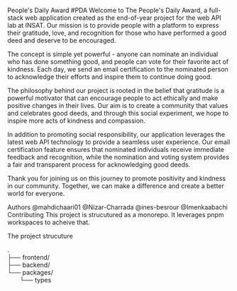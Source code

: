 People's Daily Award #PDA
Welcome to The People's Daily Award, a full-stack web application created as the end-of-year project for the web API lab at INSAT. Our mission is to provide people with a platform to express their gratitude, love, and recognition for those who have performed a good deed and deserve to be encouraged.

The concept is simple yet powerful - anyone can nominate an individual who has done something good, and people can vote for their favorite act of kindness. Each day, we send an email certification to the nominated person to acknowledge their efforts and inspire them to continue doing good.

The philosophy behind our project is rooted in the belief that gratitude is a powerful motivator that can encourage people to act ethically and make positive changes in their lives. Our aim is to create a community that values and celebrates good deeds, and through this social experiment, we hope to inspire more acts of kindness and compassion.

In addition to promoting social responsibility, our application leverages the latest web API technology to provide a seamless user experience. Our email certification feature ensures that nominated individuals receive immediate feedback and recognition, while the nomination and voting system provides a fair and transparent process for acknowledging good deeds.

Thank you for joining us on this journey to promote positivity and kindness in our community. Together, we can make a difference and create a better world for everyone.

Authors
@mahdichaari01
@Nizar-Charrada
@ines-besrour
@Imenkaabachi
Contributing
This project is strucutured as a monorepo. It leverages pnpm workspaces to acheive that.

The project strucuture

.\
├── frontend/\
├── backend/\
└── packages/\
&emsp;&emsp;└── types
